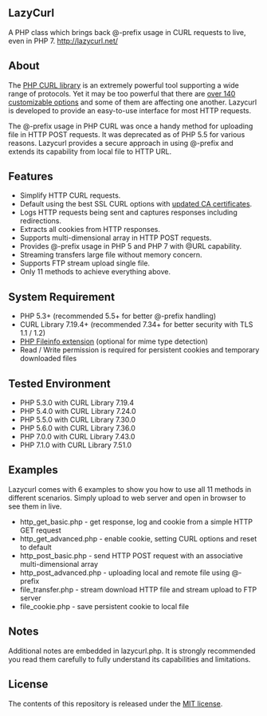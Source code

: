 ## LazyCurl
A PHP class which brings back @-prefix usage in CURL requests to live, even in PHP 7. <http://lazycurl.net/>

## About
The [PHP CURL library](http://php.net/manual/book.curl.php) is an extremely powerful tool supporting a wide range of protocols. Yet it may be too powerful that there are [over 140 customizable options](http://php.net/manual/function.curl-setopt.php) and some of them are affecting one another. Lazycurl is developed to provide an easy-to-use interface for most HTTP requests.

The @-prefix usage in PHP CURL was once a handy method for uploading file in HTTP POST requests. It was deprecated as of PHP 5.5 for various reasons. Lazycurl provides a secure approach in using @-prefix and extends its capability from local file to HTTP URL.

## Features
* Simplify HTTP CURL requests.
* Default using the best SSL CURL options with [updated CA certificates](https://curl.haxx.se/docs/caextract.html).
* Logs HTTP requests being sent and captures responses including redirections.
* Extracts all cookies from HTTP responses.
* Supports multi-dimensional array in HTTP POST requests.
* Provides @-prefix usage in PHP 5 and PHP 7 with @URL capability.
* Streaming transfers large file without memory concern.
* Supports FTP stream upload single file.
* Only 11 methods to achieve everything above.

## System Requirement
* PHP 5.3+ (recommended 5.5+ for better @-prefix handling)
* CURL Library 7.19.4+ (recommended 7.34+ for better security with TLS 1.1 / 1.2)
* [PHP Fileinfo extension](http://php.net/manual/book.fileinfo.php) (optional for mime type detection)
* Read / Write permission is required for persistent cookies and temporary downloaded files

## Tested Environment
* PHP 5.3.0 with CURL Library 7.19.4
* PHP 5.4.0 with CURL Library 7.24.0
* PHP 5.5.0 with CURL Library 7.30.0
* PHP 5.6.0 with CURL Library 7.36.0
* PHP 7.0.0 with CURL Library 7.43.0
* PHP 7.1.0 with CURL Library 7.51.0

## Examples
Lazycurl comes with 6 examples to show you how to use all 11 methods in different scenarios. Simply upload to web server and open in browser to see them in live.
* http_get_basic.php  -  get response, log and cookie from a simple HTTP GET request
* http_get_advanced.php  -  enable cookie, setting CURL options and reset to default
* http_post_basic.php  -  send HTTP POST request with an associative multi-dimensional array
* http_post_advanced.php  -  uploading local and remote file using @-prefix
* file_transfer.php  -  stream download HTTP file and stream upload to FTP server
* file_cookie.php  -  save persistent cookie to local file

## Notes
Additional notes are embedded in lazycurl.php. It is strongly recommended you read them carefully to fully understand its capabilities and limitations.

## License
The contents of this repository is released under the [MIT license](http://opensource.org/licenses/MIT).

